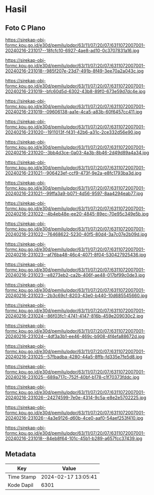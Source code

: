 # Hasil

## Foto C Plano

https://sirekap-obj-formc.kpu.go.id/e30d/pemilu/pdpr/63/11/07/20/07/6311072007001-20240216-231017--18fcfc10-6927-4ae8-ad10-0c3707831a16.jpg

https://sirekap-obj-formc.kpu.go.id/e30d/pemilu/pdpr/63/11/07/20/07/6311072007001-20240216-231018--985f207e-23d7-491b-8f49-3ee70a2a043c.jpg

https://sirekap-obj-formc.kpu.go.id/e30d/pemilu/pdpr/63/11/07/20/07/6311072007001-20240216-231019--bfc60d5d-6302-43b8-89f0-673e59d7dc4e.jpg

https://sirekap-obj-formc.kpu.go.id/e30d/pemilu/pdpr/63/11/07/20/07/6311072007001-20240216-231019--09606138-aa1e-4ca5-a83b-60f6457cc411.jpg

https://sirekap-obj-formc.kpu.go.id/e30d/pemilu/pdpr/63/11/07/20/07/6311072007001-20240216-231020--1911013f-f431-42b6-a31c-2ce332d56e90.jpg

https://sirekap-obj-formc.kpu.go.id/e30d/pemilu/pdpr/63/11/07/20/07/6311072007001-20240216-231020--3bb4d3ce-0a03-4a3b-8b46-2d49d89a4a34.jpg

https://sirekap-obj-formc.kpu.go.id/e30d/pemilu/pdpr/63/11/07/20/07/6311072007001-20240216-231021--906423ef-ccf9-473f-9e2a-e8fc1793ba3d.jpg

https://sirekap-obj-formc.kpu.go.id/e30d/pemilu/pdpr/63/11/07/20/07/6311072007001-20240216-231021--99ffa3a9-b071-4d56-9597-8aa4294eab77.jpg

https://sirekap-obj-formc.kpu.go.id/e30d/pemilu/pdpr/63/11/07/20/07/6311072007001-20240216-231022--4b4eb48e-ee20-4845-89ec-70e95c349e5b.jpg

https://sirekap-obj-formc.kpu.go.id/e30d/pemilu/pdpr/63/11/07/20/07/6311072007001-20240216-231022--76468622-5230-40f5-80d4-3a7c07e2b09d.jpg

https://sirekap-obj-formc.kpu.go.id/e30d/pemilu/pdpr/63/11/07/20/07/6311072007001-20240216-231023--af76ba48-46c4-4071-8f04-530427925436.jpg

https://sirekap-obj-formc.kpu.go.id/e30d/pemilu/pdpr/63/11/07/20/07/6311072007001-20240216-231023--e8273eb2-ca2b-406f-ae48-017bf99c0de3.jpg

https://sirekap-obj-formc.kpu.go.id/e30d/pemilu/pdpr/63/11/07/20/07/6311072007001-20240216-231023--2b3c69cf-8203-43e0-b440-10d685545660.jpg

https://sirekap-obj-formc.kpu.go.id/e30d/pemilu/pdpr/63/11/07/20/07/6311072007001-20240216-231024--86f03fc1-4741-4147-816b-459e209030c2.jpg

https://sirekap-obj-formc.kpu.go.id/e30d/pemilu/pdpr/63/11/07/20/07/6311072007001-20240216-231024--4df3a3b1-ee46-469c-b908-4f4efa88672d.jpg

https://sirekap-obj-formc.kpu.go.id/e30d/pemilu/pdpr/63/11/07/20/07/6311072007001-20240216-231025--57fbadba-4280-44a5-8ffb-fd335e7fe5d8.jpg

https://sirekap-obj-formc.kpu.go.id/e30d/pemilu/pdpr/63/11/07/20/07/6311072007001-20240216-231025--689a717c-752f-40bf-b178-c1f70373fddc.jpg

https://sirekap-obj-formc.kpu.go.id/e30d/pemilu/pdpr/63/11/07/20/07/6311072007001-20240216-231026--24274599-7e0e-4314-9c5a-e8e2e5702225.jpg

https://sirekap-obj-formc.kpu.go.id/e30d/pemilu/pdpr/63/11/07/20/07/6311072007001-20240216-231026--4a3e9126-d60b-4ce0-aaf0-54aef253f410.jpg

https://sirekap-obj-formc.kpu.go.id/e30d/pemilu/pdpr/63/11/07/20/07/6311072007001-20240216-231018--84eb8f64-101c-45b1-b289-a657fcc37439.jpg


## Metadata

| Key        | Value               |
| ---------- | ------------------- |
| Time Stamp | 2024-02-17 13:05:41 |
| Kode Dapil | 6301                |



